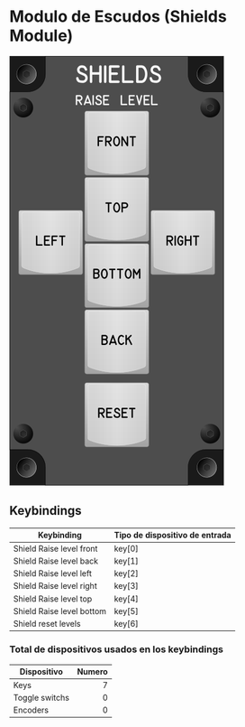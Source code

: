 # Modulo de Escudos (Shields Module)

![Shields Module](images/ShieldsModule_60mmWidth.png)

## Keybindings

| Keybinding                                  | Tipo de dispositivo de entrada |
| --------------------------------------------| ------------------------------ |
| Shield Raise level front                    | key[0]                         |
| Shield Raise level back                     | key[1]                         |
| Shield Raise level left                     | key[2]                         |
| Shield Raise level right                    | key[3]                         |
| Shield Raise level top                      | key[4]                         |
| Shield Raise level bottom                   | key[5]                         |
| Shield reset levels                         | key[6]                         |

### Total de dispositivos usados en los keybindings

| Dispositivo          | Numero |
| -------------------- | -----: |
| Keys                 |      7 |
| Toggle switchs       |      0 |
| Encoders             |      0 |
